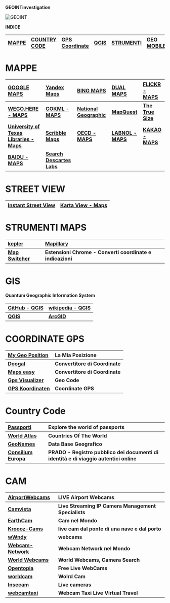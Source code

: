 **GEOINTinvestigation**

![GEOINT](https://user-images.githubusercontent.com/98583912/202246820-6e51eeec-ffba-4e17-b36a-52afbff9fff8.gif)

**INDICE**

|[**MAPPE**]()|[**COUNTRY CODE**]()|[**GPS Coordinate**]()|[**QGIS**]()|[**STRUMENTI**]()|[**GEO MOBILE**]()|
| :--- | :--- | :--- | :--- | :--- | :--- |


# MAPPE

|[**GOOGLE MAPS**](https://www.google.com/maps/)|[**Yandex Maps**](https://yandex.com/maps/)|[**BING MAPS**](https://www.bing.com/maps)|[**DUAL MAPS**](http://data.mashedworld.com/dualmaps/map.htm?lat=37.791504&lng=-122.390246&z=18&slat=37.791434&slng=-122.390303&sh=33.021&sp=0&sz=1&gm=0&panel=msbi&mi=1&be=0&pv=1&pc=1)|[**FLICKR - MAPS**](https://www.flickr.com/map/)|
| :--- | :--- | :--- | :--- | :--- |
|[**WEGO.HERE - MAPS**](https://wego.here.com/?x=ep&map=49.84958,9.95503,10,normal)|[**GOKML - MAPS**](http://gokml.net/maps)|[**National Geographic**](https://www.nationalgeographic.com/maps/)|[**MapQuest**](https://www.mapquest.com/)|[**The True Size**](https://www.thetruesize.com)|
|[**University of Texas Libraries - Maps**](https://maps.lib.utexas.edu/maps/index.html)|[**Scribble Maps**](https://www.scribblemaps.com/create#/)|[**OECD - MAPS**](https://www.oecd.org/swac/maps/)|[**LABNOL - MAPS**](https://www.labnol.org/maps/location/)|[**KAKAO - MAPS**](https://map.kakao.com/)|
|[**BAIDU - MAPS**](https://map.baidu.com/@11590057.96,4489812.75,4z)|[**Search Descartes Labs**](https://search.descarteslabs.com/)||||

# STREET VIEW

|[**Instant Street View**](https://www.instantstreetview.com/)|[**Karta View - Maps**](https://kartaview.org/map/)|
| :--- | :--- |

# STRUMENTI MAPS

|[**kepler**](https://kepler.gl/#/)|[**Mapillary**](https://www.mapillary.com/app)|
| :--- | :--- |
|[**Map Switcher**](https://chrome.google.com/webstore/detail/map-switcher/fanpjcbgdinjeknjikpfnldfpnnpkelb)|**Estensioni Chrome - Converti coordinate e indicazioni**|

# GIS 
**Quantum  Geographic Information System**

|[**GitHub - QGIS**](https://github.com/qgis/QGIS)|[**wikipedia - QGIS**](https://en.wikipedia.org/wiki/QGIS)|
| :--- | :--- |
|[**QGIS**](https://qgis.org/en/site/forusers/download.html)|[**ArcGID**](https://www.arcgis.com/index.html#)|


# COORDINATE GPS

|[**My Geo Position**](http://mygeoposition.com/)|**La Mia Posizione**|
| :--- | :--- |
|[**Doogal**](https://www.doogal.co.uk/BatchReverseGeocoding)|**Convertitore di Coordinate**|
|[**Maps easy**](http://www.mapseasy.com/adress-to-gps-coordinates.php)|**Convertitore di Coordinate**|
|[**Gps Visualizer**](https://www.gpsvisualizer.com/geocode)|**Geo Code**|
|[**GPS Koordinaten**](https://www.gpskoordinaten.de/)|**Coordinate GPS**|

# Country Code

[**Passporti**](https://www.passportindex.org/)|**Explore the world of passports**|
| :--- | :--- |
[**World Atlas**](https://www.worldatlas.com/countries)|**Countries Of The World**|
|[**GeoNames**](https://www.geonames.org/)|**Data Base Geografico**|
[**Consilium Europa**](https://www.consilium.europa.eu/prado/en/prado-start-page.html)|**PRADO - Registro pubblico dei documenti di identità e di viaggio autentici online**|

# CAM

|[**AirportWebcams**](https://airportwebcams.net/)|**LIVE Airport Webcams**|
| :--- | :--- |
|[**Camvista**](http://camvista.com/)|**Live Streaming IP Camera Management Specialists**|
|[**EarthCam**](https://www.earthcam.com/)|**Cam nel Mondo**|
|[**Kroooz-Cams**](https://www.kroooz-cams.com/)|**live cam dal ponte di una nave e dal porto**|
|[**wWndy**](https://www.windy.com/it/-Webcam/webcams?38.152,13.315,5)|**webcams**|
|[**Webcam-Network**](http://www.the-webcam-network.com/)|**Webcam Network nel Mondo**|
|[**World Webcams**](https://world-webcams.nsspot.net/?m=Webcam_map)|**World Webcams, Camera Search**|
|[**Opentopia**](http://www.opentopia.com/)|**Free Live WebCams**|
|[**worldcam**](https://worldcam.eu/)|**Wolrd Cam**|
|[**Insecam**](http://www.insecam.org/)|**Live cameras**|
|[**webcamtaxi**](https://www.webcamtaxi.com/en/)|**Webcam Taxi Live Virtual Travel**|

